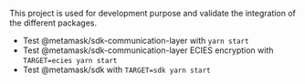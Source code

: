 This project is used for development purpose and validate the integration of the different packages.

- Test @metamask/sdk-communication-layer with `yarn start`
- Test @metamask/sdk-communication-layer ECIES encryption with `TARGET=ecies yarn start`
- Test @metamask/sdk with `TARGET=sdk yarn start`
